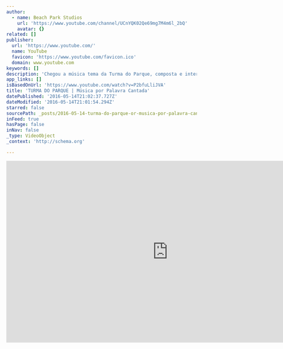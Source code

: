 ```yaml
---
author:
  - name: Beach Park Studios
    url: 'https://www.youtube.com/channel/UCnYQK02Qe69mg7M4m6l_2bQ'
    avatar: {}
related: []
publisher:
  url: 'https://www.youtube.com/'
  name: YouTube
  favicon: 'https://www.youtube.com/favicon.ico'
  domain: www.youtube.com
keywords: []
description: 'Chegou a música tema da Turma do Parque, composta e interpretada por um dos maiores sucessos infantis dessa geração: o PALAVRA CANTADA, de Paulo Tatit e Sandra Peres. LETRA: A onda vai, a onda vem Você também já vai brincar No céu azul, à beira-mar, É só alegria este lugar Passa a correnteza a toda hora Água pra boiar, cê vai pular depois eu vou TCHIBUM!'
app_links: []
isBasedOnUrl: 'https://www.youtube.com/watch?v=P2bfuLliJVA'
title: 'TURMA DO PARQUE | Música por Palavra Cantada'
datePublished: '2016-05-14T21:02:37.727Z'
dateModified: '2016-05-14T21:01:54.294Z'
starred: false
sourcePath: _posts/2016-05-14-turma-do-parque-or-musica-por-palavra-cantada.md
inFeed: true
hasPage: false
inNav: false
_type: VideoObject
_context: 'http://schema.org'

---
```

<iframe src="https://cdn.embedly.com/widgets/media.html?src=https%3A%2F%2Fwww.youtube.com%2Fembed%2FP2bfuLliJVA%3Ffeature%3Doembed&amp;url=http%3A%2F%2Fwww.youtube.com%2Fwatch%3Fv%3DP2bfuLliJVA&amp;image=https%3A%2F%2Fi.ytimg.com%2Fvi%2FP2bfuLliJVA%2Fhqdefault.jpg&amp;key=b7d04c9b404c499eba89ee7072e1c4f7&amp;type=text%2Fhtml&amp;schema=youtube" width="854" height="480" scrolling="no" frameborder="0" allowfullscreen="" style=""></iframe>